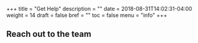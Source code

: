 +++
title = "Get Help"
description = ""
date = 2018-08-31T14:02:31-04:00
weight = 14
draft = false
bref = ""
toc = false
menu = "info"
+++


## Reach out to the team


